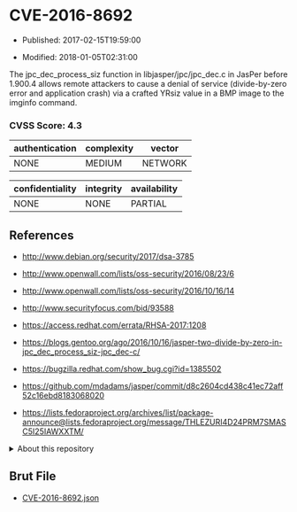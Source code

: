 # CVE-2016-8692

- Published: 2017-02-15T19:59:00

- Modified: 2018-01-05T02:31:00

The jpc_dec_process_siz function in libjasper/jpc/jpc_dec.c in JasPer before 1.900.4 allows remote attackers to cause a denial of service (divide-by-zero error and application crash) via a crafted YRsiz value in a BMP image to the imginfo command.

### CVSS Score: **4.3**

| authentication | complexity | vector |
| --- | --- | --- |
| NONE | MEDIUM | NETWORK |

| confidentiality | integrity | availability |
| --- | --- | --- |
| NONE | NONE | PARTIAL |

## References

* http://www.debian.org/security/2017/dsa-3785

* http://www.openwall.com/lists/oss-security/2016/08/23/6

* http://www.openwall.com/lists/oss-security/2016/10/16/14

* http://www.securityfocus.com/bid/93588

* https://access.redhat.com/errata/RHSA-2017:1208

* https://blogs.gentoo.org/ago/2016/10/16/jasper-two-divide-by-zero-in-jpc_dec_process_siz-jpc_dec-c/

* https://bugzilla.redhat.com/show_bug.cgi?id=1385502

* https://github.com/mdadams/jasper/commit/d8c2604cd438c41ec72aff52c16ebd8183068020

* https://lists.fedoraproject.org/archives/list/package-announce@lists.fedoraproject.org/message/THLEZURI4D24PRM7SMASC5I25IAWXXTM/

<details>
<summary>About this repository</summary> 

  This repository is part of the project [Live Hack CVE](https://github.com/Live-Hack-CVE). Main website can be found [www.live-hack.org](https://www.live-hack.org) 
  
  Made by [Sn0wAlice](https://github.com/Sn0wAlice) for the people that care about security and need to have a feed of the latest CVEs. Hope you enjoy it, don't forget to star the repo and follow me on [Twitter](https://twitter.com/Sn0wAlice) and [Github](https://github.com/Sn0wAlice). And that is my [personnal website](https://www.alice-snow.me/)

  - [Home Page](https://github.com/Live-Hack-CVE)
  - [Framework](https://github.com/Live-Hack-CVE/cve-framework)
  - [CVE database](https://github.com/Live-Hack-CVE/full_database)
  - [Changelog](https://github.com/Live-Hack-CVE/Changelog)
</details>

## Brut File

* [CVE-2016-8692.json](https://raw.githubusercontent.com/Live-Hack-CVE/full_database/main/cves/2016/CVE-2016-8692.json)

